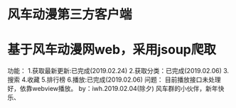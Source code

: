 # 风车动漫第三方客户端
# 基于风车动漫网web，采用jsoup爬取
功能：
1.获取最新更新:已完成(2019.02.24)
2.获取分类：已完成(2019.02.06)
3.搜索
4.收藏
5.排行榜
6.播放:已完成(2019.02.06)
问题：
  目前播放接口未处理好，依靠webview播放。
  by：iwh.2019.02.04(除夕)
  风车群的小伙伴，新年快乐、

